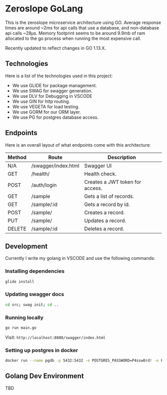 # Zeroslope GoLang
This is the zeroslope microservice architecture using GO. Average response times are around ~2ms for api calls that use a database, and non-database api calls ~28μs. Memory footprint seems to be around 9.9mb of ram allocated to the go process when running the most expensive call.

Recently updated to reflect changes in GO 1.13.X.

## Technologies
Here is a list of the technologies used in this project:
* We use GLIDE for package management.
* We use SWAG for swagger generation.
* We use DLV for Debugging in VSCODE
* We use GIN for http routing.
* We use VEGETA for load testing.
* We use GORM for our ORM layer.
* We use PG for postgres database access.

## Endpoints
Here is an overall layout of what endpoints come with this architecture:

| Method | Route                  | Description                                  |
| ------ | ---------------------- | -------------------------------------------- |
| N/A    | /swagger/index.html    | Swagger UI                                   |
| GET    | /health/               | Health check.                                |
| POST   | /auth/login            | Creates a JWT token for access.              |
| GET    | /sample                | Gets a list of records.                      |
| GET    | /sample/:id            | Gets a record by id.                         |
| POST   | /sample/               | Creates a record.                            |
| PUT    | /sample/               | Updates a record.                            |
| DELETE | /sample/:id            | Deletes a record.                            |


## Development
Currently I write my golang in VSCODE and use the following commands:

### Installing dependencies
```bash
glide install
```

### Updating swagger docs
```bash
cd src; swag init; cd ..
```

### Running locally
```bash
go run main.go
```
Visit: `http://localhost:8080/swagger/index.html`

### Setting up postgres in docker
```bash
docker run --name pgdb -p 5432:5432 -e POSTGRES_PASSWORD=P4ssw0rd! -e POSTGRES_DB=zeroslope -d postgres
```

## Golang Dev Environment
TBD
